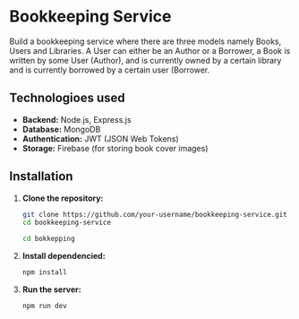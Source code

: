 #  Bookkeeping Service

Build a bookkeeping service where there are three models namely Books, Users and Libraries. A User can either be an Author or a Borrower, a Book is written by some User (Author), and is currently owned by a certain library and is currently borrowed by a certain user (Borrower.



## Technologioes used

- **Backend:** Node.js, Express.js
- **Database:** MongoDB
- **Authentication:** JWT (JSON Web Tokens)
- **Storage:** Firebase (for storing book cover images)


## Installation

1. **Clone the repository:**

   ```bash
   git clone https://github.com/your-username/bookkeeping-service.git
   cd bookkeeping-service

   cd bokkepping
   
2. **Install dependencied:**

   ```bash
   npm install


3. **Run the server:**
   
   ```bash
   npm run dev
   
